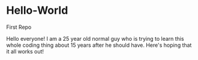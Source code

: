 # Hello-World
First Repo

Hello everyone! I am a 25 year old normal guy who is trying to learn this whole coding thing about 15 years after he should have. Here's hoping that it all works out!
